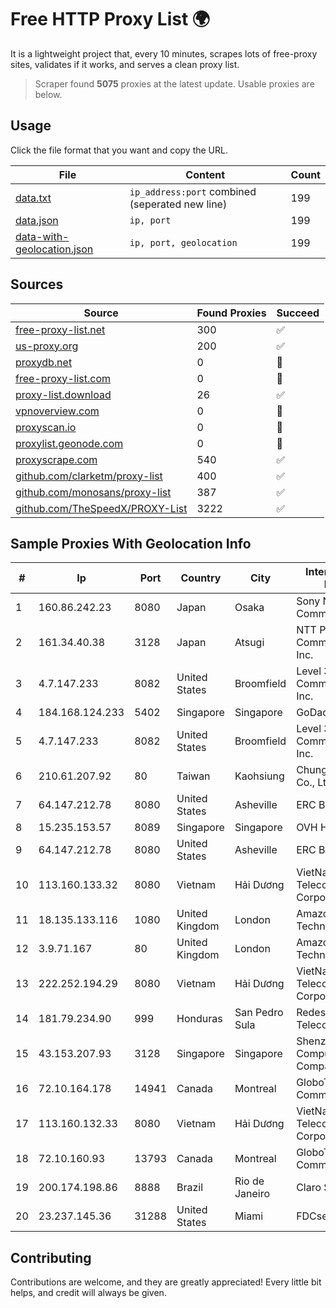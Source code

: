 
# Free HTTP Proxy List 🌍

It is a lightweight project that, every 10 minutes, scrapes lots of free-proxy sites, validates if it works, and serves a clean proxy list.


> Scraper found **5075** proxies at the latest update. Usable proxies are below.

## Usage

Click the file format that you want and copy the URL.


|File|Content|Count|
|----|-------|-----|
|[data.txt](https://raw.githubusercontent.com/themiralay/Proxy-List-World/master/data.txt)|`ip_address:port` combined (seperated new line)|199|
|[data.json](https://raw.githubusercontent.com/themiralay/Proxy-List-World/master/data.json)|`ip, port`|199|
|[data-with-geolocation.json](https://raw.githubusercontent.com/themiralay/Proxy-List-World/master/data-with-geolocation.json)|`ip, port, geolocation`|199|

## Sources

|Source|Found Proxies|Succeed|
|------|-------------|-------|
|[free-proxy-list.net](https://free-proxy-list.net)|300|✅|
|[us-proxy.org](https://www.us-proxy.org)|200|✅|
|[proxydb.net](http://proxydb.net)|0|🚫|
|[free-proxy-list.com](https://free-proxy-list.com/?page=&port=&type%5B%5D=http&type%5B%5D=https&up_time=0&search=Search)|0|🚫|
|[proxy-list.download](https://www.proxy-list.download/HTTP)|26|✅|
|[vpnoverview.com](https://vpnoverview.com/privacy/anonymous-browsing/free-proxy-servers)|0|🚫|
|[proxyscan.io](https://www.proxyscan.io)|0|🚫|
|[proxylist.geonode.com](https://proxylist.geonode.com/api/proxy-list?limit=300&page=1&sort_by=lastChecked&sort_type=desc&protocols=http,https)|0|🚫|
|[proxyscrape.com](https://api.proxyscrape.com/v2/?request=displayproxies&protocol=http&timeout=10000&country=all&ssl=all&anonymity=all)|540|✅|
|[github.com/clarketm/proxy-list](https://raw.githubusercontent.com/clarketm/proxy-list/master/proxy-list-raw.txt)|400|✅|
|[github.com/monosans/proxy-list](https://raw.githubusercontent.com/monosans/proxy-list/main/proxies/http.txt)|387|✅|
|[github.com/TheSpeedX/PROXY-List](https://raw.githubusercontent.com/TheSpeedX/PROXY-List/master/http.txt)|3222|✅|


## Sample Proxies With Geolocation Info

|#|Ip|Port|Country|City|Internet Service Provider|
|-|--|----|-------|----|-------------------------|
|1|160.86.242.23|8080|Japan|Osaka|Sony Network Communications Inc|
|2|161.34.40.38|3128|Japan|Atsugi|NTT PC Communications, Inc.|
|3|4.7.147.233|8082|United States|Broomfield|Level 3 Communications, Inc.|
|4|184.168.124.233|5402|Singapore|Singapore|GoDaddy.com, LLC|
|5|4.7.147.233|8082|United States|Broomfield|Level 3 Communications, Inc.|
|6|210.61.207.92|80|Taiwan|Kaohsiung|Chunghwa Telecom Co., Ltd.|
|7|64.147.212.78|8080|United States|Asheville|ERC Broadband|
|8|15.235.153.57|8089|Singapore|Singapore|OVH Hosting|
|9|64.147.212.78|8080|United States|Asheville|ERC Broadband|
|10|113.160.133.32|8080|Vietnam|Hải Dương|VietNam Post and Telecom Corporation|
|11|18.135.133.116|1080|United Kingdom|London|Amazon Technologies Inc.|
|12|3.9.71.167|80|United Kingdom|London|Amazon Technologies Inc.|
|13|222.252.194.29|8080|Vietnam|Hải Dương|VietNam Post and Telecom Corporation|
|14|181.79.234.90|999|Honduras|San Pedro Sula|Redes y Telecomunicaciones|
|15|43.153.207.93|3128|Singapore|Singapore|Shenzhen Tencent Computer Systems Company Limited|
|16|72.10.164.178|14941|Canada|Montreal|GloboTech Communications|
|17|113.160.132.33|8080|Vietnam|Hải Dương|VietNam Post and Telecom Corporation|
|18|72.10.160.93|13793|Canada|Montreal|GloboTech Communications|
|19|200.174.198.86|8888|Brazil|Rio de Janeiro|Claro S.A|
|20|23.237.145.36|31288|United States|Miami|FDCservers.net|



## Contributing

Contributions are welcome, and they are greatly appreciated! Every
little bit helps, and credit will always be given.


